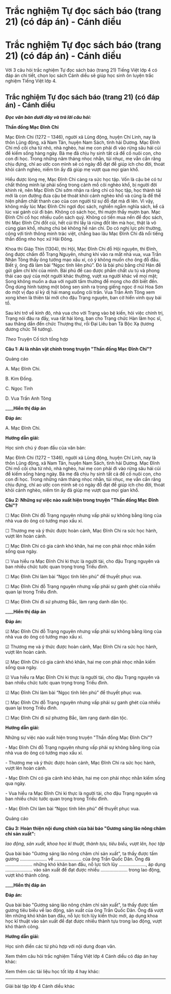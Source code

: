 # Trắc nghiệm Tự đọc sách báo (trang 21) (có đáp án) - Cánh diều

# Trắc nghiệm Tự đọc sách báo (trang 21) (có đáp án) - Cánh diều

Với 3 câu hỏi trắc nghiệm Tự đọc sách báo (trang 21) Tiếng Việt lớp 4 có đáp án chi tiết, chọn lọc sách Cánh diều sẽ giúp học sinh ôn luyện trắc nghiệm Tiếng Việt lớp 4.

## Trắc nghiệm Tự đọc sách báo (trang 21) (có đáp án) - Cánh diều

**_Đọc văn bản dưới đây và trả lời câu hỏi:_**

**Thần đồng Mạc Đĩnh Chi**

Mạc Đĩnh Chi (1272 – 1346), người xã Lũng động, huyện Chí Linh, nay là thôn Lũng động, xã Nam Tân, huyện Nam Sách, tỉnh hải Dương. Mạc Đĩnh Chi mồ côi cha từ nhỏ, nhà nghèo, hai mẹ con phải đi vào rừng sâu hái củi để kiếm sống hàng ngày. Bà mẹ đã chịu hy sinh tất cả để cố nuôi con, cho con đi học. Trong những năm tháng nhọc nhằn, tủi nhục, mẹ vẫn cắn răng chịu đựng, chỉ ao ước con mình sẽ có ngày đỗ đạt để giúp ích cho đời, thoát khỏi cảnh nghèo, niềm tin ấy đã giúp mẹ vượt qua mọi gian khổ.

Hiểu được lòng mẹ, Mạc Đĩnh Chi càng ra sức học tập. Vốn là cậu bé có tư chất thông minh lại phải sống trong cảnh mồ côi nghèo khổ, bị người đời khinh rẻ, nên Mạc Đĩnh Chi sớm nhận ra rằng chỉ có học tập, học thành tài mới là con đường đưa cậu bé thoát khỏi cảnh nghèo khổ và cũng là để thể hiện phẩm chất thanh cao của con người từ sự đỗ đạt mà đi lên. Vì vậy, không mấy lúc Mạc Đĩnh Chi ngơi đọc sách, nghiền ngẫm nghĩa sách, kể cả lúc vai gánh củi đi bán. Không có sách học, thì mượn thầy mượn bạn. Mạc Đĩnh Chi cố học nhiều cuốn sách quý. Không có tiền mua nến để đọc sách, thì Mạc Đĩnh Chi đốt củi, hết củi thỉ lấy lá rừng đốt lên mà học, thật là vô cùng gian khổ, nhưng chú bé không hề nản chí. Do có nghị lực phi thường, cộng với tính thông minh trác việt, chẳng bao lâu Mạc Đĩnh Chi đã nổi tiếng thần đồng nho học xứ Hải Đông.

Khoa thi Giáp Thìn (1304), thi Hội, Mạc Đĩnh Chi đỗ Hội nguyên, thi Đình, ông được chấm đỗ Trạng Nguyên, nhưng khi vào ra mắt nhà vua, vua Trần Nhân Tông thấy ông tướng mạo xấu xí, có ý không muốn cho ông đỗ đầu. Biết ý, ông đã làm bài “Ngọc tỉnh liên phú”. Đó là bài phú bằng chữ Hán để gửi gắm chí khí của mình. Bài phú đề cao được phẩm chất ưu tú và phong thái cao quý của một người khác thường, vượt xa người khác về mọi mặt; Song không muốn a dua với người tầm thường để mong cho đời biết đến. Ông dùng hình tượng một bông sen sinh ra trong giếng ngọc ở núi Hoa Sơn do một vị đạo sĩ kỳ dị hái mang xuống cõi trần. Vua Trần Anh Tông xem xong khen là thiên tài mới cho đậu Trạng nguyên, ban cờ hiển vinh quy bái tổ.

Sau khi trở về kinh đô, nhà vua cho vời Trạng vào bệ kiến, hỏi việc chính trị, Trạng nói đâu ra đấy, vua rất hài lòng, ban cho Trạng chức Hàn lâm học sĩ, sau thăng dần đến chức Thượng thư, rồi Đại Liêu ban Tả Bộc Xạ (tương đương chức Tể tướng).

_Theo_ Truyện Cố tích tổng hợp

**Câu 1: Ai là nhân vật chính trong truyện "Thần đồng Mạc Đĩnh Chi"?**

Quảng cáo

A. Mạc Đĩnh Chi.

B. Kim Đồng.

C. Ngọc Tình 

D. Vua Trần Anh Tông

____**Hiển thị đáp án**

**Đáp án:**

A. Mạc Đĩnh Chi.

**Hướng dẫn giải:**

Học sinh chú ý đoạn đầu của văn bản:

Mạc Đĩnh Chi (1272 – 1346), người xã Lũng động, huyện Chí Linh, nay là thôn Lũng động, xã Nam Tân, huyện Nam Sách, tỉnh hải Dương. Mạc Đĩnh Chi mồ côi cha từ nhỏ, nhà nghèo, hai mẹ con phải đi vào rừng sâu hái củi để kiếm sống hàng ngày. Bà mẹ đã chịu hy sinh tất cả để cố nuôi con, cho con đi học. Trong những năm tháng nhọc nhằn, tủi nhục, mẹ vẫn cắn răng chịu đựng, chỉ ao ước con mình sẽ có ngày đỗ đạt để giúp ích cho đời, thoát khỏi cảnh nghèo, niềm tin ấy đã giúp mẹ vượt qua mọi gian khổ.

**Câu 2: Những sự việc nào xuất hiện trong truyện "Thần đồng Mạc Đĩnh Chi"?**

☐ Mạc Đĩnh Chi đỗ Trạng nguyên nhưng vấp phải sự không bằng lòng của nhà vua do ông có tướng mạo xấu xí.

☐ Thương mẹ và ý thức được hoàn cảnh, Mạc Đĩnh Chi ra sức học hành, vượt lên hoàn cảnh.

☐ Mạc Đĩnh Chi có gia cảnh khó khăn, hai mẹ con phải nhọc nhằn kiếm sống qua ngày.

☐ Vua hiểu ra Mạc Đĩnh Chi kì thực là người tài, cho đậu Trạng nguyên và ban nhiều chức tước quan trọng trong Triều đình.

☐ Mạc Đĩnh Chi làm bài “Ngọc tỉnh liên phú” để thuyết phục vua.

☐ Mạc Đĩnh Chi đỗ Trạng nguyên nhưng vấp phải sự ganh ghét của nhiều quan lại trong Triều đình.

☐ Mạc Đĩnh Chi đi sứ phương Bắc, làm rạng danh dân tộc.

____**Hiển thị đáp án**

**Đáp án:**

☑ Mạc Đĩnh Chi đỗ Trạng nguyên nhưng vấp phải sự không bằng lòng của nhà vua do ông có tướng mạo xấu xí.

☑ Thương mẹ và ý thức được hoàn cảnh, Mạc Đĩnh Chi ra sức học hành, vượt lên hoàn cảnh.

☑ Mạc Đĩnh Chi có gia cảnh khó khăn, hai mẹ con phải nhọc nhằn kiếm sống qua ngày.

☑ Vua hiểu ra Mạc Đĩnh Chi kì thực là người tài, cho đậu Trạng nguyên và ban nhiều chức tước quan trọng trong Triều đình.

☑ Mạc Đĩnh Chi làm bài “Ngọc tỉnh liên phú” để thuyết phục vua.

☐ Mạc Đĩnh Chi đỗ Trạng nguyên nhưng vấp phải sự ganh ghét của nhiều quan lại trong Triều đình.

☐ Mạc Đĩnh Chi đi sứ phương Bắc, làm rạng danh dân tộc.

**Hướng dẫn giải:**

Những sự việc nào xuất hiện trong truyện "Thần đồng Mạc Đĩnh Chi"?

\- Mạc Đĩnh Chi đỗ Trạng nguyên nhưng vấp phải sự không bằng lòng của nhà vua do ông có tướng mạo xấu xí.

\- Thương mẹ và ý thức được hoàn cảnh, Mạc Đĩnh Chi ra sức học hành, vượt lên hoàn cảnh.

\- Mạc Đĩnh Chi có gia cảnh khó khăn, hai mẹ con phải nhọc nhằn kiếm sống qua ngày.

\- Vua hiểu ra Mạc Đĩnh Chi kì thực là người tài, cho đậu Trạng nguyên và ban nhiều chức tước quan trọng trong Triều đình.

\- Mạc Đĩnh Chi làm bài “Ngọc tỉnh liên phú” để thuyết phục vua.

Quảng cáo

**Câu 3: Hoàn thiện nội dung chính của bài báo "Gương sáng lão nông chăm chỉ sản xuất":**

_lao động, sản xuất, khoa học kĩ thuật, thành tựu, tiêu biểu, vượt lên, học tập_

Qua bài báo "Gương sáng lão nông chăm chỉ sản xuất", ta thấy được tấm gương ………………… về ………………… của ông Trần Quốc Dân. Ông đã ………………… những khó khăn ban đầu, nỗ lực tích lũy …………………, áp dụng ………………… vào sản xuất để đạt được nhiều ………………… trong lao động, vượt khó thành công.

____**Hiển thị đáp án**

**Đáp án:**

Qua bài báo "Gương sáng lão nông chăm chỉ sản xuất", ta thấy được tấm gương tiêu biểu về lao động, sản xuất của ông Trần Quốc Dân. Ông đã vượt lên những khó khăn ban đầu, nỗ lực tích lũy kiến thức mới, áp dụng khoa học kĩ thuật vào sản xuất để đạt được nhiều thành tựu trong lao động, vượt khó thành công.

**Hướng dẫn giải:**

Học sinh điền các từ phù hợp với nội dung đoạn văn. 

Xem thêm câu hỏi trắc nghiệm Tiếng Việt lớp 4 Cánh diều có đáp án hay khác:

Xem thêm các tài liệu học tốt lớp 4 hay khác:

* * *

Giải bài tập lớp 4 Cánh diều khác
